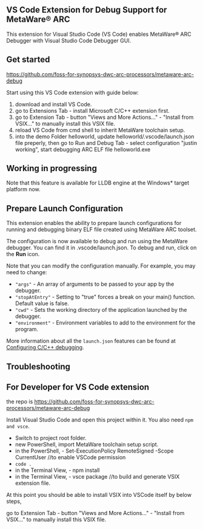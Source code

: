 ## VS Code Extension for Debug Support for MetaWare® ARC 

This extension for Visual Studio Code (VS Code) enables MetaWare® ARC Debugger with Visual Studio Code Debugger GUI.


## Get started

https://github.com/foss-for-synopsys-dwc-arc-processors/metaware-arc-debug

Start using this VS Code extension with guide below:
1. download and install VS Code.
2. go to Extensions Tab - install Microsoft C/C++ extension first. 
3. go to Extension Tab - button "Views and More Actions..." - "Install from VSIX..." to manually install this VSIX file.
4. reload VS Code from cmd shell to inherit MetaWare toolchain setup. 
5. into the demo Folder helloworld, update helloworld/.vscode/launch.json file preperly, then go to Run and Debug Tab - select configuration "justin working", start debugging ARC ELF file helloworld.exe 


## Working in progressing

Note that this feature is available for LLDB engine at the Windows* target platform now.

## Prepare Launch Configuration

This extension enables the ability to prepare launch configurations for running
and debugging binary ELF file created using MetaWare ARC toolset.

The configuration is now available to debug and run using the MetaWare debugger. You can find it in .vscode/launch.json. To debug and run, click on the **Run** icon.

Note that you can modify the configuration manually. For example, you may need to change:

* `"args"` - An array of arguments to be passed to your app by the debugger.
* `"stopAtEntry"` - Setting to "true" forces a break on your main() function. Default value is false.
* `"cwd"` - Sets the working directory of the application launched by the debugger.
* `"environment"` - Environment variables to add to the environment for the program.


More information about all the `launch.json` features can be found at [Configuring C/C++ debugging](https://code.visualstudio.com/docs/cpp/launch-json-reference).


## Troubleshooting


## For Developer for VS Code extension 

the repo is https://github.com/foss-for-synopsys-dwc-arc-processors/metaware-arc-debug

Install Visual Studio Code and open this project within it. You also need `npm and vsce`.
- Switch to project root folder.
- new PowerShell, import MetaWare toolchain setup script. 
- in the PowerShell, - Set-ExecutionPolicy RemoteSigned -Scope CurrentUser    //to enable VSCode permission 
- `code .`
- in the Terminal View, - npm install
- in the Terminal View, - vsce package    //to build and generate VSIX extension file. 

At this point you should be able to install VSIX into VSCode itself by below steps,

go to Extension Tab - button "Views and More Actions..." - "Install from VSIX..." to manually install this VSIX file.
